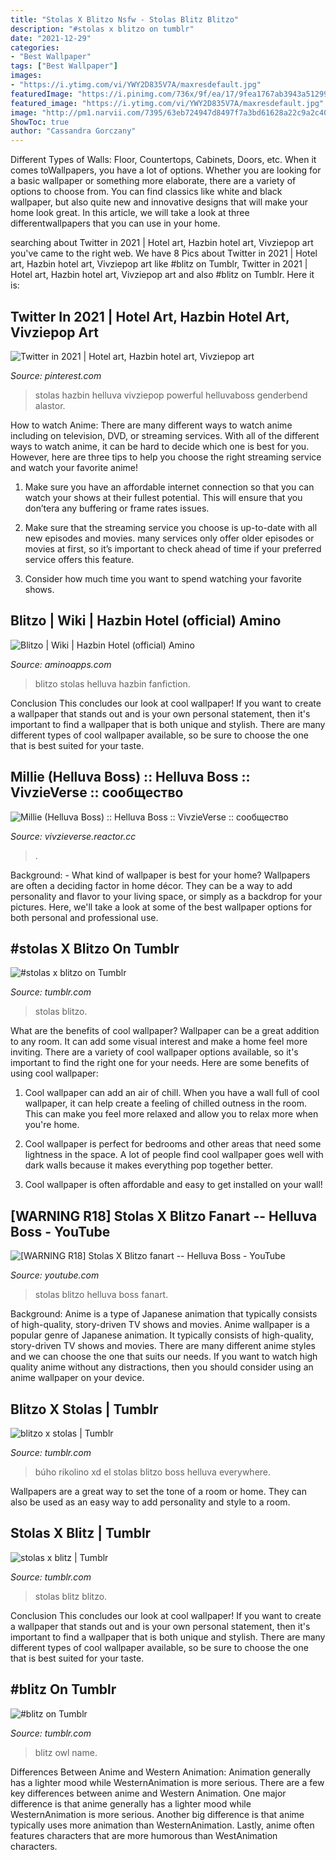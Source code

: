 ```yaml
---
title: "Stolas X Blitzo Nsfw - Stolas Blitz Blitzo"
description: "#stolas x blitzo on tumblr"
date: "2021-12-29"
categories:
- "Best Wallpaper"
tags: ["Best Wallpaper"]
images:
- "https://i.ytimg.com/vi/YWY2D835V7A/maxresdefault.jpg"
featuredImage: "https://i.pinimg.com/736x/9f/ea/17/9fea1767ab3943a5129983b841b8ad1c.jpg"
featured_image: "https://i.ytimg.com/vi/YWY2D835V7A/maxresdefault.jpg"
image: "http://pm1.narvii.com/7395/63eb724947d8497f7a3bd61628a22c9a2c400b78r1-1313-770v2_00.jpg"
ShowToc: true
author: "Cassandra Gorczany"
---
```



Different Types of Walls: Floor, Countertops, Cabinets, Doors, etc.
When it comes toWallpapers, you have a lot of options. Whether you are looking for a basic wallpaper or something more elaborate, there are a variety of options to choose from. You can find classics like white and black wallpaper, but also quite new and innovative designs that will make your home look great. In this article, we will take a look at three differentwallpapers that you can use in your home.

	

		
searching about Twitter in 2021 | Hotel art, Hazbin hotel art, Vivziepop art you've came to the right web. We have 8 Pics about Twitter in 2021 | Hotel art, Hazbin hotel art, Vivziepop art like #blitz on Tumblr, Twitter in 2021 | Hotel art, Hazbin hotel art, Vivziepop art and also #blitz on Tumblr. Here it is:
		
    
## Twitter In 2021 | Hotel Art, Hazbin Hotel Art, Vivziepop Art

<img loading=lazy src="https://i.pinimg.com/736x/9f/ea/17/9fea1767ab3943a5129983b841b8ad1c.jpg" onerror="this.onerror=null;this.src='https://tse1.mm.bing.net/th?id=OIP.BYgMYj3mQUqCZjgOa93fBQHaHa&amp;pid=15.1';" alt="Twitter in 2021 | Hotel art, Hazbin hotel art, Vivziepop art">

_Source: pinterest.com_

>stolas hazbin helluva vivziepop powerful helluvaboss genderbend alastor. 

	

How to watch Anime: There are many different ways to watch anime including on television, DVD, or streaming services.
With all of the different ways to watch anime, it can be hard to decide which one is best for you. However, here are three tips to help you choose the right streaming service and watch your favorite anime!
1. Make sure you have an affordable internet connection so that you can watch your shows at their fullest potential. This will ensure that you don’tera any buffering or frame rates issues.

2. Make sure that the streaming service you choose is up-to-date with all new episodes and movies. many services only offer older episodes or movies at first, so it’s important to check ahead of time if your preferred service offers this feature.

3. Consider how much time you want to spend watching your favorite shows.

    
## Blitzo | Wiki | Hazbin Hotel (official) Amino

<img loading=lazy src="http://pm1.narvii.com/7395/63eb724947d8497f7a3bd61628a22c9a2c400b78r1-1313-770v2_00.jpg" onerror="this.onerror=null;this.src='https://tse2.mm.bing.net/th?id=OIP.myEDoBCa6QgEgPOZky7jnwHaEV&amp;pid=15.1';" alt="Blitzo | Wiki | Hazbin Hotel (official) Amino">

_Source: aminoapps.com_

>blitzo stolas helluva hazbin fanfiction. 

	

Conclusion
This concludes our look at cool wallpaper! If you want to create a wallpaper that stands out and is your own personal statement, then it's important to find a wallpaper that is both unique and stylish. There are many different types of cool wallpaper available, so be sure to choose the one that is best suited for your taste.

    
## Millie (Helluva Boss) :: Helluva Boss :: VivzieVerse :: сообщество

<img loading=lazy src="http://img0.reactor.cc/pics/post/full/VivziePop-artist-Velvet-(Hazbin-Hotel)-Hazbin-Hotel-6086300.jpeg" onerror="this.onerror=null;this.src='https://tse1.mm.bing.net/th?id=OIP.ChaeKbLyUQQiM7E2XIrhKgHaHa&amp;pid=15.1';" alt="Millie (Helluva Boss) :: Helluva Boss :: VivzieVerse :: сообщество">

_Source: vivzieverse.reactor.cc_

>. 

	

Background: - What kind of wallpaper is best for your home?
Wallpapers are often a deciding factor in home décor. They can be a way to add personality and flavor to your living space, or simply as a backdrop for your pictures. Here, we'll take a look at some of the best wallpaper options for both personal and professional use.

    
## #stolas X Blitzo On Tumblr

<img loading=lazy src="https://64.media.tumblr.com/a991b5c22fa286069b2e49a56c148250/2ab405485eb3732f-f7/s540x810/f09fb47b7fc1548d1367343e2ec5347605cddf1a.jpg" onerror="this.onerror=null;this.src='https://tse1.mm.bing.net/th?id=OIP.PdwmvLyCd-gD_87CbF6NVgHaEa&amp;pid=15.1';" alt="#stolas x blitzo on Tumblr">

_Source: tumblr.com_

>stolas blitzo. 

	

What are the benefits of cool wallpaper?
Wallpaper can be a great addition to any room. It can add some visual interest and make a home feel more inviting. There are a variety of cool wallpaper options available, so it's important to find the right one for your needs. Here are some benefits of using cool wallpaper: 
1. Cool wallpaper can add an air of chill. When you have a wall full of cool wallpaper, it can help create a feeling of chilled outness in the room. This can make you feel more relaxed and allow you to relax more when you're home. 

2. Cool wallpaper is perfect for bedrooms and other areas that need some lightness in the space. A lot of people find cool wallpaper goes well with dark walls because it makes everything pop together better. 

3. Cool wallpaper is often affordable and easy to get installed on your wall!

    
## [WARNING R18] Stolas X Blitzo Fanart -- Helluva Boss - YouTube

<img loading=lazy src="https://i.ytimg.com/vi/YWY2D835V7A/maxresdefault.jpg" onerror="this.onerror=null;this.src='https://tse4.mm.bing.net/th?id=OIP.s22TT6_JwSkVLbvzBHDVUwHaEK&amp;pid=15.1';" alt="[WARNING R18] Stolas X Blitzo fanart -- Helluva Boss - YouTube">

_Source: youtube.com_

>stolas blitzo helluva boss fanart. 

	

Background: Anime is a type of Japanese animation that typically consists of high-quality, story-driven TV shows and movies.
Anime wallpaper is a popular genre of Japanese animation. It typically consists of high-quality, story-driven TV shows and movies. There are many different anime styles and we can choose the one that suits our needs. If you want to watch high quality anime without any distractions, then you should consider using an anime wallpaper on your device.

    
## Blitzo X Stolas | Tumblr

<img loading=lazy src="https://64.media.tumblr.com/1abf43725d30ba0791b8e4e558a313ee/646572d744f410cb-33/s400x600/6178e07042462a54c5015ebed1bdb857c1cc41db.png" onerror="this.onerror=null;this.src='https://tse2.mm.bing.net/th?id=OIP.s3UwMSLCAljqYVpiFBHMeQAAAA&amp;pid=15.1';" alt="blitzo x stolas | Tumblr">

_Source: tumblr.com_

>búho rikolino xd el stolas blitzo boss helluva everywhere. 

	

Wallpapers are a great way to set the tone of a room or home. They can also be used as an easy way to add personality and style to a room.

    
## Stolas X Blitz | Tumblr

<img loading=lazy src="https://64.media.tumblr.com/466535514bd6f2e3e9a88e5dbbad7660/dcbc5e9ee9d21d39-5f/s640x960/9d5370602c53620b019158a23b0d421e07fe2bd3.jpg" onerror="this.onerror=null;this.src='https://tse2.mm.bing.net/th?id=OIP.Kv9uJYkSdJ5F13O7YvzHRwHaMM&amp;pid=15.1';" alt="stolas x blitz | Tumblr">

_Source: tumblr.com_

>stolas blitz blitzo. 

	

Conclusion
This concludes our look at cool wallpaper! If you want to create a wallpaper that stands out and is your own personal statement, then it's important to find a wallpaper that is both unique and stylish. There are many different types of cool wallpaper available, so be sure to choose the one that is best suited for your taste.

    
## #blitz On Tumblr

<img loading=lazy src="https://64.media.tumblr.com/e0ee9e2a852017c88dfb903b317ac97c/7c7f1033e229e83a-b4/s640x960/5df42849a476170c5a047b3966e2842f892f191c.png" onerror="this.onerror=null;this.src='https://tse2.mm.bing.net/th?id=OIP.pEzsytmBjDnjcRf8R8h37QHaFP&amp;pid=15.1';" alt="#blitz on Tumblr">

_Source: tumblr.com_

>blitz owl name. 

	

Differences Between Anime and Western Animation: Animation generally has a lighter mood while WesternAnimation is more serious.
There are a few key differences between anime and Western Animation. One major difference is that anime generally has a lighter mood while WesternAnimation is more serious. Another big difference is that anime typically uses more animation than WesternAnimation. Lastly, anime often features characters that are more humorous than WestAnimation characters.

